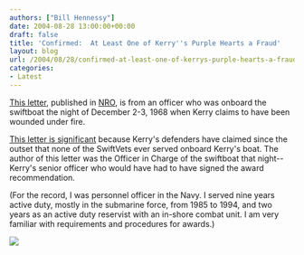 ```yaml
---
authors: ["Bill Hennessy"]
date: 2004-08-28 13:00:00+00:00
draft: false
title: 'Confirmed:  At Least One of Kerry''s Purple Hearts a Fraud'
layout: blog
url: /2004/08/28/confirmed-at-least-one-of-kerrys-purple-hearts-a-fraud/
categories:
- Latest
---
```


[This letter](https://www.nationalreview.com/document/document200408280010.asp), published in [NRO](https://www.nationalreview.com), is from an officer who was onboard the swiftboat the night of December 2-3, 1968 when Kerry claims to have been wounded under fire.




[This letter is significant](https://www.nationalreview.com/document/document200408280010.asphttps://www.nationalreview.com/document/document200408280010.asp) because Kerry's defenders have claimed since the outset that none of the SwiftVets ever served onboard Kerry's boat. The author of this letter was the Officer in Charge of the swiftboat that night--Kerry's senior officer who would have had to have signed the award recommendation. 




(For the record, I was personnel officer in the Navy. I served nine years active duty, mostly in the submarine force, from 1985 to 1994, and two years as an active duty reservist with an in-shore combat unit. I am very familiar with requirements and procedures for awards.)

![](https://blog.billhennessy.com/aggbug.aspx?PostID=619)

